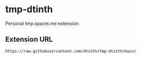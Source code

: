 # tmp-dtinth
Personal tmp.spacet.me extension

## Extension URL

```
https://raw.githubusercontent.com/dtinth/tmp-dtinth/main/
```
